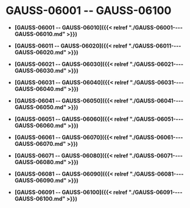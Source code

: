 # GAUSS-06001 -- GAUSS-06100

-   **[GAUSS-06001 -- GAUSS-06010]({{< relref "./GAUSS-06001----GAUSS-06010.md" >}})**  

-   **[GAUSS-06011 -- GAUSS-06020]({{< relref "./GAUSS-06011----GAUSS-06020.md" >}})**  

-   **[GAUSS-06021 -- GAUSS-06030]({{< relref "./GAUSS-06021----GAUSS-06030.md" >}})**  

-   **[GAUSS-06031 -- GAUSS-06040]({{< relref "./GAUSS-06031----GAUSS-06040.md" >}})**  

-   **[GAUSS-06041 -- GAUSS-06050]({{< relref "./GAUSS-06041----GAUSS-06050.md" >}})**  

-   **[GAUSS-06051 -- GAUSS-06060]({{< relref "./GAUSS-06051----GAUSS-06060.md" >}})**  

-   **[GAUSS-06061 -- GAUSS-06070]({{< relref "./GAUSS-06061----GAUSS-06070.md" >}})**  

-   **[GAUSS-06071 -- GAUSS-06080]({{< relref "./GAUSS-06071----GAUSS-06080.md" >}})**  

-   **[GAUSS-06081 -- GAUSS-06090]({{< relref "./GAUSS-06081----GAUSS-06090.md" >}})**  

-   **[GAUSS-06091 -- GAUSS-06100]({{< relref "./GAUSS-06091----GAUSS-06100.md" >}})**  



